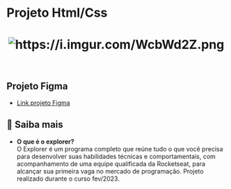 # Projeto Html/Css

<h1 align="center">
  <img alt="https://i.imgur.com/WcbWd2Z.png" />
</h1>

<br>

## Projeto Figma

* [Link projeto Figma](https://www.figma.com/file/YIJdRSBlY2R8IvvbW0aJ68/Explorer-Stage-03-Projeto-01-(Copy)?node-id=0%3A1&t=RcHMakH7mjTG1M25-0) <br>

## 🚀 Saiba mais

- <strong>O que é o explorer?</strong> <br>
O Explorer é um programa completo que reúne tudo o que você precisa para desenvolver suas habilidades técnicas e comportamentais, com acompanhamento de uma equipe qualificada da Rocketseat, para alcançar sua primeira vaga no mercado de programação.
Projeto realizado durante o curso fev/2023.
